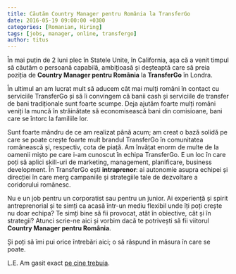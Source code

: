 ```yaml
---
title: Căutăm Country Manager pentru România la TransferGo
date: 2016-05-19 09:00:00 +0300
categories: [Romanian, Hiring]
tags: [jobs, manager, online, transfergo]
author: titus
---
```


În mai puțin de 2 luni plec în Statele Unite, în California, așa că a venit timpul să căutăm o persoană capabilă, ambițioasă și deșteaptă care să preia poziția de **Country Manager pentru România** la **TransferGo** în Londra.

În ultimul an am lucrat mult să aducem cât mai mulți români în contact cu serviciile TransferGo și să îi convingem că banii cash și serviciile de transfer de bani tradiționale sunt foarte scumpe. Deja ajutăm foarte mulți români veniți la muncă în străinătate să economisească bani din comisioane, bani care se întorc la familiile lor.

Sunt foarte mândru de ce am realizat până acum; am creat o bază solidă pe care se poate crește foarte mult brandul TransferGo în comunitatea românească și, respectiv, cota de piață. Am învățat enorm de multe de la oamenii mișto pe care i-am cunoscut în echipa TransferGo. E un loc în care poți să aplici skill-uri de marketing, management, planificare, business development. În TransferGo ești **intraprenor**: ai autonomie asupra echipei și direcției în care merg campaniile și strategiile tale de dezvoltare a coridorului românesc.

Nu e un job pentru un corporatist sau pentru un junior. Ai experiență și spirit antreprenorial și te simți ca acasă într-un mediu flexibil unde îți poți crește nu doar echipa? Te simți bine să fii provocat, atât în obiective, cât și în strategii? Atunci scrie-ne aici și vorbim dacă te potrivești să fii viitorul **Country Manager pentru România**.

Și poți să îmi pui orice întrebări aici; o să răspund în măsura în care se poate.

L.E. Am gasit exact [pe cine trebuia](https://www.linkedin.com/in/mariusnedelcu1/). 